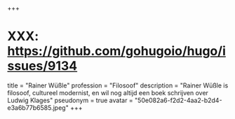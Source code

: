 +++
# XXX: https://github.com/gohugoio/hugo/issues/9134
title = "Rainer Wüßle"
profession = "Filosoof"
description = "Rainer Wüßle is filosoof, cultureel modernist, en wil nog altijd een boek schrijven over Ludwig Klages"
pseudonym = true
avatar = "50e082a6-f2d2-4aa2-b2d4-e3a6b77b6585.jpeg"
+++
